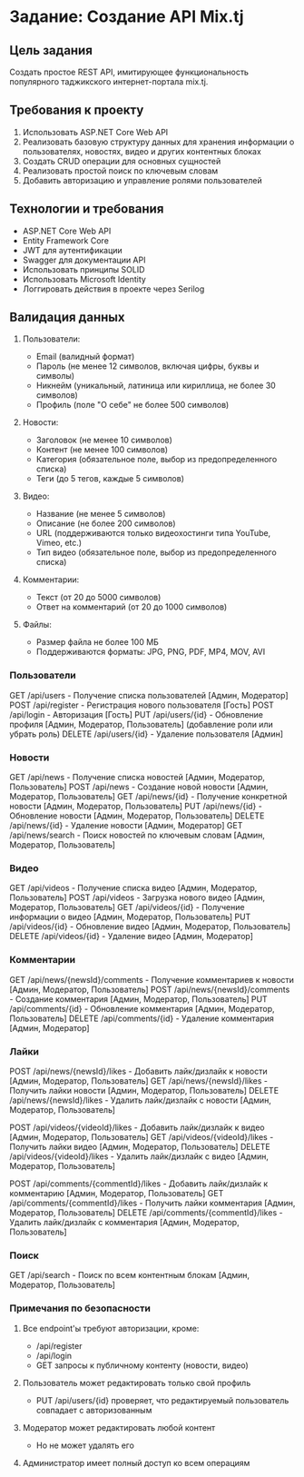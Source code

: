 # Задание: Создание API Mix.tj

## Цель задания
Создать простое REST API, имитирующее функциональность популярного таджикского интернет-портала mix.tj.

## Требования к проекту

1. Использовать ASP.NET Core Web API
2. Реализовать базовую структуру данных для хранения информации о пользователях, новостях, видео и других контентных блоках
3. Создать CRUD операции для основных сущностей
4. Реализовать простой поиск по ключевым словам
5. Добавить авторизацию и управление ролями пользователей


## Технологии и требования

- ASP.NET Core Web API
- Entity Framework Core
- JWT для аутентификации
- Swagger для документации API
- Использовать принципы SOLID
- Использовать Microsoft Identity
- Логгировать действия в проекте через Serilog

## Валидация данных

1. Пользователи:
   - Email (валидный формат)
   - Пароль (не менее 12 символов, включая цифры, буквы и символы)
   - Никнейм (уникальный, латиница или кириллица, не более 30 символов)
   - Профиль (поле "О себе" не более 500 символов)

2. Новости:
   - Заголовок (не менее 10 символов)
   - Контент (не менее 100 символов)
   - Категория (обязательное поле, выбор из предопределенного списка)
   - Теги (до 5 тегов, каждые 5 символов)

3. Видео:
   - Название (не менее 5 символов)
   - Описание (не более 200 символов)
   - URL (поддерживаются только видеохостинги типа YouTube, Vimeo, etc.)
   - Тип видео (обязательное поле, выбор из предопределенного списка)

4. Комментарии:
   - Текст (от 20 до 5000 символов)
   - Ответ на комментарий (от 20 до 1000 символов)

5. Файлы:
   - Размер файла не более 100 МБ
   - Поддерживаются форматы: JPG, PNG, PDF, MP4, MOV, AVI


###  Пользователи

GET     /api/users           - Получение списка пользователей [Админ, Модератор]
POST    /api/register        - Регистрация нового пользователя [Гость]
POST    /api/login          - Авторизация [Гость]
PUT     /api/users/{id}      - Обновление профиля [Админ, Модератор, Пользователь] (добавление роли или убрать роль)
DELETE  /api/users/{id}      - Удаление пользователя [Админ]

###  Новости

GET     /api/news           - Получение списка новостей [Админ, Модератор, Пользователь]
POST    /api/news           - Создание новой новости [Админ, Модератор, Пользователь]
GET     /api/news/{id}      - Получение конкретной новости [Админ, Модератор, Пользователь]
PUT     /api/news/{id}      - Обновление новости [Админ, Модератор, Пользователь]
DELETE  /api/news/{id}      - Удаление новости [Админ, Модератор]
GET     /api/news/search    - Поиск новостей по ключевым словам [Админ, Модератор, Пользователь]

###  Видео

GET     /api/videos         - Получение списка видео [Админ, Модератор, Пользователь]
POST    /api/videos         - Загрузка нового видео [Админ, Модератор, Пользователь]
GET     /api/videos/{id}    - Получение информации о видео [Админ, Модератор, Пользователь]
PUT     /api/videos/{id}    - Обновление видео [Админ, Модератор, Пользователь]
DELETE  /api/videos/{id}    - Удаление видео [Админ, Модератор]

###  Комментарии

GET     /api/news/{newsId}/comments   - Получение комментариев к новости [Админ, Модератор, Пользователь]
POST    /api/news/{newsId}/comments   - Создание комментария [Админ, Модератор, Пользователь]
PUT     /api/comments/{id}            - Обновление комментария [Админ, Модератор, Пользователь]
DELETE  /api/comments/{id}            - Удаление комментария [Админ, Модератор]

###  Лайки

POST    /api/news/{newsId}/likes      - Добавить лайк/дизлайк к новости [Админ, Модератор, Пользователь]
GET     /api/news/{newsId}/likes      - Получить лайки новости [Админ, Модератор, Пользователь]
DELETE  /api/news/{newsId}/likes      - Удалить лайк/дизлайк с новости [Админ, Модератор, Пользователь]

POST    /api/videos/{videoId}/likes    - Добавить лайк/дизлайк к видео [Админ, Модератор, Пользователь]
GET     /api/videos/{videoId}/likes    - Получить лайки видео [Админ, Модератор, Пользователь]
DELETE  /api/videos/{videoId}/likes    - Удалить лайк/дизлайк с видео [Админ, Модератор, Пользователь]

POST    /api/comments/{commentId}/likes - Добавить лайк/дизлайк к комментарию [Админ, Модератор, Пользователь]
GET     /api/comments/{commentId}/likes - Получить лайки комментария [Админ, Модератор, Пользователь]
DELETE  /api/comments/{commentId}/likes - Удалить лайк/дизлайк с комментария [Админ, Модератор, Пользователь]

###  Поиск

GET     /api/search           - Поиск по всем контентным блокам [Админ, Модератор, Пользователь]

###  Примечания по безопасности

1. Все endpoint'ы требуют авторизации, кроме:
   - /api/register
   - /api/login
   - GET запросы к публичному контенту (новости, видео)

2. Пользователь может редактировать только свой профиль
   - PUT /api/users/{id} проверяет, что редактируемый пользователь совпадает с авторизованным

3. Модератор может редактировать любой контент
   - Но не может удалять его

4. Администратор имеет полный доступ ко всем операциям